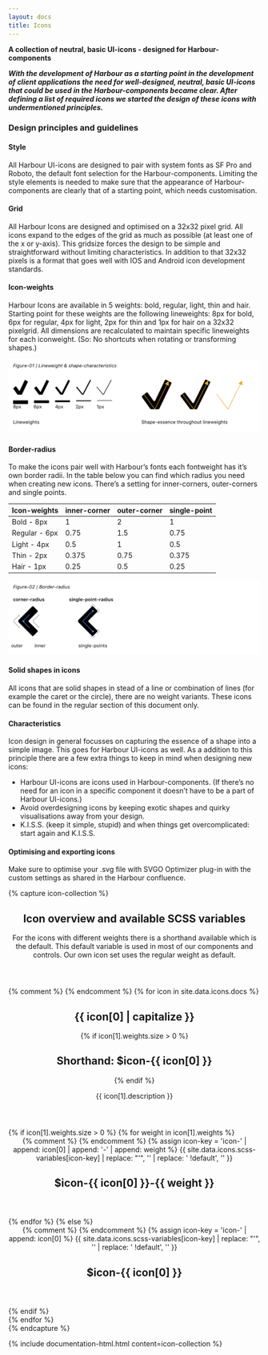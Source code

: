 ```yaml
---
layout: docs
title: Icons
---
```


[figure_01]: ../../images/figure_01.png "figure_01 Lineweight and shape-characteristics"
[figure_02]: ../../images/figure_02.png "figure_02 Border-radius"

**A collection of neutral, basic UI-icons - designed for Harbour-components**

_**With the development of Harbour as a starting point in the development of client applications the need for  well-designed, neutral, basic UI-icons that could be used in the Harbour-components became clear. After defining a list of required icons we started the design of these icons with undermentioned principles.**_



### Design principles and guidelines

#### Style

All Harbour UI-icons are designed to pair with system fonts as SF Pro and Roboto, the default font selection for the Harbour-components. Limiting the style elements is needed to make sure that the appearance of Harbour-components are clearly that of a starting point, which needs customisation.

#### Grid

All Harbour Icons are designed and optimised on a 32x32 pixel grid. All icons expand to the edges of the grid as much as possible (at least one of the x or y-axis). This gridsize forces the design to be simple and straightforward without limiting characteristics. In addition to that 32x32 pixels is a format that goes well with IOS and Android icon development standards.

#### Icon-weights

Harbour Icons are available in 5 weights: bold, regular, light, thin and hair. Starting point for these weights are the following lineweights: 8px for bold, 6px for regular, 4px for light, 2px for thin and 1px for hair on a 32x32 pixelgrid. All dimensions are recalculated to maintain specific lineweights for each iconweight. (So: No shortcuts when rotating or transforming shapes.)

![alt text][figure_01]

#### Border-radius

To make the icons pair well with Harbour’s fonts each fontweight has it’s own border radii. In the table below you can find which radius you need when creating new icons. There’s a setting for inner-corners, outer-corners and single points.

| Icon-weights | inner-corner | outer-corner | single-point |
|-------|--------|---------|---------|
| Bold - 8px | 1 | 2 | 1 |
| Regular - 6px | 0.75 | 1.5 | 0.75 |
| Light - 4px | 0.5 | 1 | 0.5 |
| Thin - 2px | 0.375 | 0.75 | 0.375 |
| Hair - 1px | 0.25 | 0.5 | 0.25 |


![alt text][figure_02]

#### Solid shapes in icons

All icons that are solid shapes in stead of a line or combination of lines (for example the caret or the circle), there are no weight variants. These icons can be found in the regular section of this document only. 

#### Characteristics

Icon design in general focusses on capturing the essence of a shape into a simple image. This goes for Harbour UI-icons as well. As a addition to this principle there are a few extra things to keep in mind when designing new icons:

- Harbour UI-icons are icons used in Harbour-components. (If there’s no need for an icon in a specific 	component it doesn’t have to be a part of Harbour UI-icons.)
- Avoid overdesigning icons by keeping exotic shapes and quirky visualisations away from your design.
- K.I.S.S. (keep it simple, stupid) and when things get overcomplicated: start again and K.I.S.S. 

#### Optimising and exporting icons

Make sure to optimise your .svg file with SVGO Optimizer plug-in with the custom settings as shared in the Harbour confluence.

{% capture icon-collection %}
<section class="layout">
	<div class="layout__section">
		<header class="heading-group">
			<h1 class="heading-group__headline">
				Icon overview and available SCSS variables
			</h1>
			<p class="headings-group__supporting-text">
				For the icons with different weights there is a shorthand available which is the default. This default variable is used in most of our components and controls. Our own icon set uses the regular weight as default.
			</p>
		</header>
	</div>
	{% comment %}
		<!-- Loop over all icons in the _data/icons/docs.json file. icon[0] stand for the key (e.g. 'arrow-down') and icon[1] contains the value; the description and the weights array.  -->
	{% endcomment %}
	{% for icon in site.data.icons.docs %}
		<div class="layout__section">
			<div class="layout__section">
				<header class="heading-group">
					<h1 class="heading-group__title">
						{{ icon[0] | capitalize }}
					</h1>
					{% if icon[1].weights.size > 0 %}
						<h2 class="heading-group__underline">
							Shorthand: <span class="heading-group__emphasis">$icon-{{ icon[0] }}</span>
						</h2>
					{% endif %}
					<p class="heading-group__supporting-text">
						{{ icon[1].description }}
					</p>
				</header>
			</div>
			<div class="layout__section layout__section--spaced-60 layout__section--colored">
				<div class="layout__inner layout__inner--padded-80">
					<div class="collection collection--grid-one-whole-till-one-third">
						{% if icon[1].weights.size > 0 %}
							{% for weight in icon[1].weights %}
								<div class="collection__item">
									<div class="card card--90">
										<div class="card__actions">
											<div class="card__primary-action">
												<header class="card__header">
													<div class="card__icon">
														{% comment %}
															<!-- Generate icon key to get the values from the scss-variables.json. Then select the right icon and strip single quotes and SCSS !default flag to get the original SVG. -->
														{% endcomment %}
														{% assign icon-key = 'icon-' | append: icon[0] | append: '-' | append: weight %}
														{{ site.data.icons.scss-variables[icon-key] | replace: "'", '' | replace: ' !default', '' }}
													</div>
													<div class="card__heading-group">
														<h1 class="card__title">
															$icon-{{ icon[0] }}-{{ weight }}
														</h1>
													</div>
												</header>
											</div>
										</div>
									</div>
								</div>
							{% endfor %}
						{% else  %}
							<div class="collection__item">
								<div class="card card--90">
									<div class="card__actions">
										<div class="card__primary-action">
											<header class="card__header">
												<div class="card__icon">
													{% comment %}
														<!-- Generate icon key to get the values from the scss-variables.json. Then select the right icon and strip single quotes and SCSS !default flag to get the original SVG. -->
													{% endcomment %}
													{% assign icon-key = 'icon-' | append: icon[0] %}
													{{ site.data.icons.scss-variables[icon-key] | replace: "'", '' | replace: ' !default', '' }}
												</div>
												<div class="card__heading-group">
													<h1 class="card__title">
														$icon-{{ icon[0] }}
													</h1>
												</div>
											</header>
										</div>
									</div>
								</div>
							</div>
						{% endif %}
					</div>
				</div>
			</div>
		</div>
	{% endfor %}
</section>
{% endcapture %}

{% include documentation-html.html
	content=icon-collection
%}